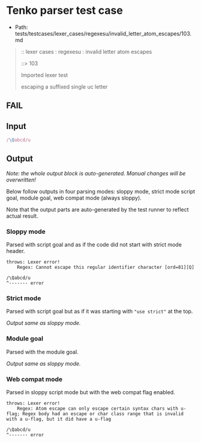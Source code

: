# Tenko parser test case

- Path: tests/testcases/lexer_cases/regexesu/invalid_letter_atom_escapes/103.md

> :: lexer cases : regexesu : invalid letter atom escapes
>
> ::> 103
>
> Imported lexer test
>
> escaping a suffixed single uc letter

## FAIL

## Input

`````js
/\Qabcd/u
`````

## Output

_Note: the whole output block is auto-generated. Manual changes will be overwritten!_

Below follow outputs in four parsing modes: sloppy mode, strict mode script goal, module goal, web compat mode (always sloppy).

Note that the output parts are auto-generated by the test runner to reflect actual result.

### Sloppy mode

Parsed with script goal and as if the code did not start with strict mode header.

`````
throws: Lexer error!
    Regex: Cannot escape this regular identifier character [ord=81][Q]

/\Qabcd/u
^------- error
`````

### Strict mode

Parsed with script goal but as if it was starting with `"use strict"` at the top.

_Output same as sloppy mode._

### Module goal

Parsed with the module goal.

_Output same as sloppy mode._

### Web compat mode

Parsed in sloppy script mode but with the web compat flag enabled.

`````
throws: Lexer error!
    Regex: Atom escape can only escape certain syntax chars with u-flag; Regex body had an escape or char class range that is invalid with a u-flag, but it did have a u-flag

/\Qabcd/u
^------- error
`````

